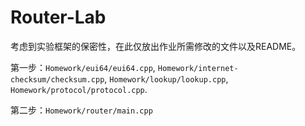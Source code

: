 # Router-Lab

考虑到实验框架的保密性，在此仅放出作业所需修改的文件以及README。

第一步：`Homework/eui64/eui64.cpp`, `Homework/internet-checksum/checksum.cpp`, `Homework/lookup/lookup.cpp`, `Homework/protocol/protocol.cpp`. 

第二步：`Homework/router/main.cpp`
